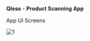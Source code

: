 𝐐𝐥𝐞𝐬𝐬 - 𝐏𝐫𝐨𝐝𝐮𝐜𝐭 𝐒𝐜𝐚𝐧𝐧𝐢𝐧𝐠 𝐀𝐩𝐩

App UI Screens

![1](https://github.com/user-attachments/assets/944dbd46-9442-401a-a56a-372d4d9fb13d)

